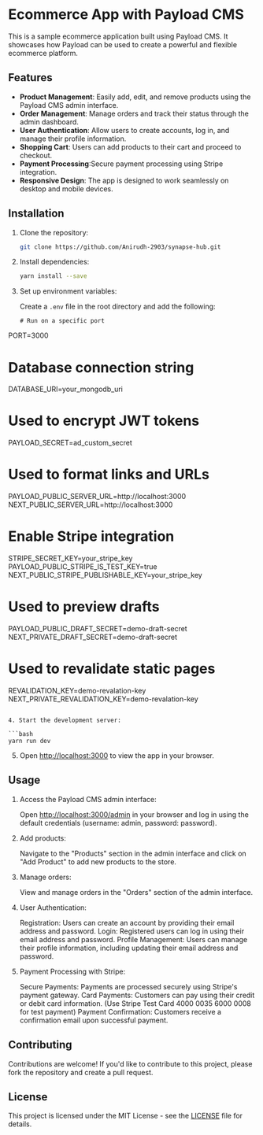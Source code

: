 # Ecommerce App with Payload CMS

This is a sample ecommerce application built using Payload CMS. It showcases how Payload can be used to create a powerful and flexible ecommerce platform.

## Features

- **Product Management**: Easily add, edit, and remove products using the Payload CMS admin interface.
- **Order Management**: Manage orders and track their status through the admin dashboard.
- **User Authentication**: Allow users to create accounts, log in, and manage their profile information.
- **Shopping Cart**: Users can add products to their cart and proceed to checkout.
- **Payment Processing**:Secure payment processing using Stripe integration.
- **Responsive Design**: The app is designed to work seamlessly on desktop and mobile devices.

## Installation

1. Clone the repository:

   ```bash
   git clone https://github.com/Anirudh-2903/synapse-hub.git
   ```

2. Install dependencies:

   ```bash
   yarn install --save
   ```

3. Set up environment variables:

   Create a `.env` file in the root directory and add the following:

   ```plaintext
   # Run on a specific port
PORT=3000

# Database connection string
DATABASE_URI=your_mongodb_uri

# Used to encrypt JWT tokens
PAYLOAD_SECRET=ad_custom_secret

# Used to format links and URLs
PAYLOAD_PUBLIC_SERVER_URL=http://localhost:3000
NEXT_PUBLIC_SERVER_URL=http://localhost:3000

# Enable Stripe integration
STRIPE_SECRET_KEY=your_stripe_key
PAYLOAD_PUBLIC_STRIPE_IS_TEST_KEY=true
NEXT_PUBLIC_STRIPE_PUBLISHABLE_KEY=your_stripe_key


# Used to preview drafts
PAYLOAD_PUBLIC_DRAFT_SECRET=demo-draft-secret
NEXT_PRIVATE_DRAFT_SECRET=demo-draft-secret

# Used to revalidate static pages
REVALIDATION_KEY=demo-revalation-key
NEXT_PRIVATE_REVALIDATION_KEY=demo-revalation-key
   ```

4. Start the development server:

   ```bash
   yarn run dev
   ```

5. Open [http://localhost:3000](http://localhost:3000) to view the app in your browser.

## Usage

1. Access the Payload CMS admin interface:

   Open [http://localhost:3000/admin](http://localhost:3000/admin) in your browser and log in using the default credentials (username: admin, password: password).

2. Add products:

   Navigate to the "Products" section in the admin interface and click on "Add Product" to add new products to the store.

3. Manage orders:

   View and manage orders in the "Orders" section of the admin interface.

4. User Authentication:

    Registration: Users can create an account by providing their email address and password.
    Login: Registered users can log in using their email address and password.
    Profile Management: Users can manage their profile information, including updating their email address and password.

5. Payment Processing with Stripe:

    Secure Payments: Payments are processed securely using Stripe's payment gateway.
    Card Payments: Customers can pay using their credit or debit card information.
                  (Use Stripe Test Card 4000 0035 6000 0008 for test payment)
    Payment Confirmation: Customers receive a confirmation email upon successful payment.

## Contributing

Contributions are welcome! If you'd like to contribute to this project, please fork the repository and create a pull request.

## License

This project is licensed under the MIT License - see the [LICENSE](LICENSE) file for details.